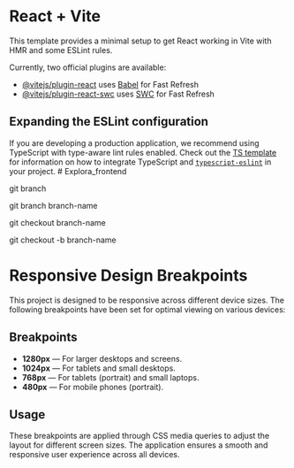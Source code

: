 # React + Vite

This template provides a minimal setup to get React working in Vite with HMR and some ESLint rules.

Currently, two official plugins are available:

- [@vitejs/plugin-react](https://github.com/vitejs/vite-plugin-react/blob/main/packages/plugin-react) uses [Babel](https://babeljs.io/) for Fast Refresh
- [@vitejs/plugin-react-swc](https://github.com/vitejs/vite-plugin-react/blob/main/packages/plugin-react-swc) uses [SWC](https://swc.rs/) for Fast Refresh

## Expanding the ESLint configuration

If you are developing a production application, we recommend using TypeScript with type-aware lint rules enabled. Check out the [TS template](https://github.com/vitejs/vite/tree/main/packages/create-vite/template-react-ts) for information on how to integrate TypeScript and [`typescript-eslint`](https://typescript-eslint.io) in your project.
#   E x p l o r a _ f r o n t e n d 
 
 

<!-- =====git commands===== -->

git branch

 <!-- To create a new branch: -->

git branch branch-name

<!-- switch the branch -->

git checkout branch-name

<!-- create and switch branch  -->

git checkout -b branch-name

# Responsive Design Breakpoints

This project is designed to be responsive across different device sizes. The following breakpoints have been set for optimal viewing on various devices:

## Breakpoints

- **1280px** — For larger desktops and screens.
- **1024px** — For tablets and small desktops.
- **768px** — For tablets (portrait) and small laptops.
- **480px** — For mobile phones (portrait).

## Usage

These breakpoints are applied through CSS media queries to adjust the layout for different screen sizes. The application ensures a smooth and responsive user experience across all devices.
